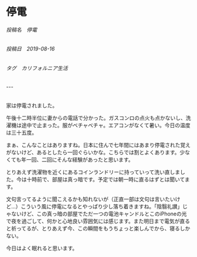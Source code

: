 # 停電
###### 投稿名　停電
###### 投稿日　2019-08-16
###### タグ　カリフォルニア生活
###### ---

家は停電されました。

午後十二時半位に妻からの電話で分かった。ガスコンロの点火も点かないし、洗濯機は途中で止まった。服がベチャベチャ。エアコンがなくて暑い。今日の温度は三十五度。

まぁ、こんなことはありますね。日本に住んで七年間にはあまり停電された覚えがないけど、あるとしたら一回ぐらいかな。こちらでは割とよくあります。少なくても年一回、二回にそんな経験があったと思います。

とりあえず洗濯物を近くにあるコインランドリーに持っていって洗い直しました。今は十時前で、部屋は真っ暗です。予定では朝一時に直るはずとは聞いてます。

文句言ってるように聞こえるかも知れないが（正直一部は文句は言いたいけど…）こういう風に停電になるとやっぱり少し落ち着きますね。「陰翳礼讃」じゃないけど、この真っ暗の部屋でただ一つの電池キャンドルとこのiPhoneの光で夜を過ごして、何かと心地良い雰囲気には感じます。また明日まで電気が直ると祈ってるが、とりあえず今、この瞬間をもうちょっと楽しんでから、寝るしかない。

今日はよく眠れると思います。